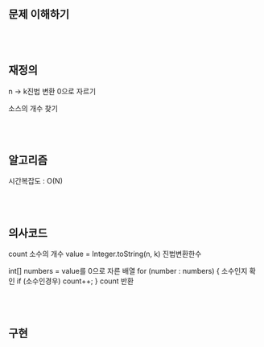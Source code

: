 ## 문제 이해하기

<br><br>

## 재정의
n -> k진법 변환
0으로 자르기

소스의 개수 찾기

<br><br>

## 알고리즘
시간복잡도 : O(N)

<br><br>

## 의사코드
count 소수의 개수
value = Integer.toString(n, k) 진법변환한수

int[] numbers = value를 0으로 자른 배열
for (number : numbers) {
    소수인지 확인
    if (소수인경우) count++;
}
count 반환

<br><br>

## 구현
